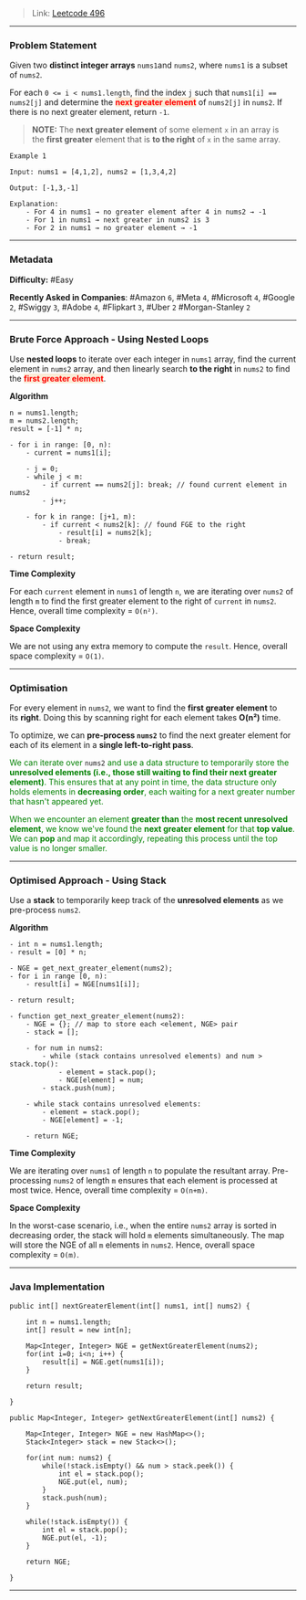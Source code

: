 
> Link: [Leetcode 496](https://leetcode.com/problems/next-greater-element-i/)

---
### Problem Statement

Given two **distinct integer arrays** `nums1`and `nums2`, where `nums1` is a subset of `nums2`. 

For each `0 <= i < nums1.length`, find the index `j` such that `nums1[i] == nums2[j]` and determine the <span style="color:red;background:#FAEBD7;font-weight:bold">next greater element</span> of `nums2[j]` in `nums2`. If there is no next greater element, return `-1`.

> **NOTE:** The **next greater element** of some element `x` in an array is the **first greater** element that is **to the right** of `x` in the same array.

```
Example 1

Input: nums1 = [4,1,2], nums2 = [1,3,4,2]

Output: [-1,3,-1]

Explanation:
	- For 4 in nums1 → no greater element after 4 in nums2 → -1
	- For 1 in nums1 → next greater in nums2 is 3
	- For 2 in nums1 → no greater element → -1
```

---
### Metadata

**Difficulty:** #Easy 

**Recently Asked in Companies**: #Amazon `6`, #Meta `4`, #Microsoft `4`, #Google `2`, #Swiggy `3`, #Adobe `4`, #Flipkart `3`, #Uber `2` #Morgan-Stanley `2` 

---
### Brute Force Approach - Using Nested Loops

Use **nested loops** to iterate over each integer in `nums1` array, find the current element in `nums2` array, and then linearly search **to the right** in `nums2` to find the <span style="color:red;background:#FAEBD7;font-weight:bold">first greater element</span>.

**Algorithm**

```
n = nums1.length;
m = nums2.length;
result = [-1] * n;

- for i in range: [0, n):
	- current = nums1[i];

	- j = 0;
	- while j < m: 
		- if current == nums2[j]: break; // found current element in nums2
		- j++;

	- for k in range: [j+1, m): 
		- if current < nums2[k]: // found FGE to the right
			- result[i] = nums2[k];
			- break;

- return result;
```

**Time Complexity**

For each `current` element in `nums1` of length `n`, we are iterating over `nums2` of length `m` to find the first greater element to the right of `current` in `nums2`. Hence, overall time complexity = `O(n²)`.

**Space Complexity**

We are not using any extra memory to compute the `result`. Hence, overall space complexity = `O(1)`.

---
### Optimisation

For every element in `nums2`, we want to find the **first greater element** to its **right**. Doing this by scanning right for each element takes **O(n²)** time. 

To optimize, we can **pre-process `nums2`** to find the next greater element for each of its element in a **single left-to-right pass**. 

<span style="color:green;">We can iterate over</span> `nums2` <span style="color:green;">and use a data structure to temporarily store the <strong>unresolved elements (i.e., those still waiting to find their next greater element)</strong>. This ensures that at any point in time, the data structure only holds elements in <strong>decreasing order</strong>, each waiting for a next greater number that hasn't appeared yet.</span>

<span style="color:green;">When we encounter an element <strong>greater than</strong> the <strong>most recent unresolved element</strong>, we know we've found the <strong>next greater element</strong> for that <strong>top value</strong>. We can <strong>pop</strong> and map it accordingly, repeating this process until the top value is no longer smaller.</span>

---
### Optimised Approach - Using Stack

Use a **stack** to temporarily keep track of the **unresolved elements** as we pre-process `nums2`.

**Algorithm**

```
- int n = nums1.length;
- result = [0] * n;

- NGE = get_next_greater_element(nums2);
- for i in range [0, n):
	- result[i] = NGE[nums1[i]];

- return result;
```

```
- function get_next_greater_element(nums2):
	- NGE = {}; // map to store each <element, NGE> pair
	- stack = [];
	
	- for num in nums2:
		- while (stack contains unresolved elements) and num > stack.top():
			- element = stack.pop();
			- NGE[element] = num;
		- stack.push(num);
	
	- while stack contains unresolved elements:
		- element = stack.pop();
		- NGE[element] = -1;

	- return NGE;
```

**Time Complexity**

We are iterating over `nums1` of length `n` to populate the resultant array. Pre-processing `nums2` of length `m` ensures that each element is processed at most twice. Hence, overall time complexity = `O(n+m)`.

**Space Complexity**

In the worst-case scenario, i.e., when the entire `nums2` array is sorted in decreasing order, the stack will hold `m` elements simultaneously. The map will store the NGE of all `m` elements in `nums2`. Hence, overall space complexity = `O(m)`.

---
### Java Implementation

```
public int[] nextGreaterElement(int[] nums1, int[] nums2) {

	int n = nums1.length;
	int[] result = new int[n];

	Map<Integer, Integer> NGE = getNextGreaterElement(nums2);
	for(int i=0; i<n; i++) {
		result[i] = NGE.get(nums1[i]);
	}

	return result;

}
```

```
public Map<Integer, Integer> getNextGreaterElement(int[] nums2) {

	Map<Integer, Integer> NGE = new HashMap<>();
	Stack<Integer> stack = new Stack<>();

	for(int num: nums2) {
		while(!stack.isEmpty() && num > stack.peek()) {
			int el = stack.pop();
			NGE.put(el, num);
		}
		stack.push(num);
	}

	while(!stack.isEmpty()) {
		int el = stack.pop();
		NGE.put(el, -1);
	}

	return NGE;

}
```

---






